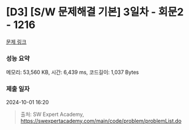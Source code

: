 # [D3] [S/W 문제해결 기본] 3일차 - 회문2 - 1216 

[문제 링크](https://swexpertacademy.com/main/code/problem/problemDetail.do?contestProbId=AV14Rq5aABUCFAYi) 

### 성능 요약

메모리: 53,560 KB, 시간: 6,439 ms, 코드길이: 1,037 Bytes

### 제출 일자

2024-10-01 16:20



> 출처: SW Expert Academy, https://swexpertacademy.com/main/code/problem/problemList.do